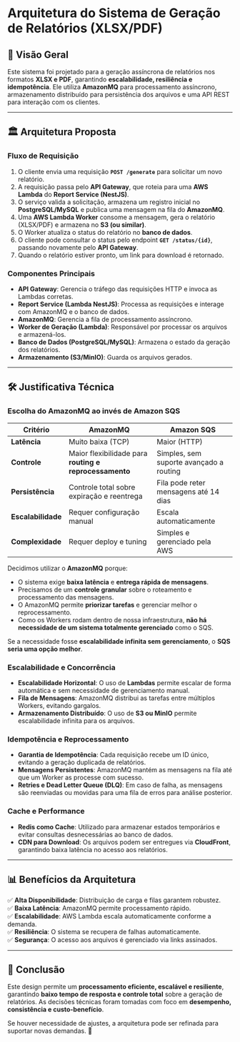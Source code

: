 # Arquitetura do Sistema de Geração de Relatórios (XLSX/PDF)

## 📌 Visão Geral
Este sistema foi projetado para a geração assíncrona de relatórios nos formatos **XLSX e PDF**, garantindo **escalabilidade, resiliência e idempotência**. Ele utiliza **AmazonMQ** para processamento assíncrono, armazenamento distribuído para persistência dos arquivos e uma API REST para interação com os clientes.

---

## 🏛️ Arquitetura Proposta

### **Fluxo de Requisição**
1. O cliente envia uma requisição **`POST /generate`** para solicitar um novo relatório.
2. A requisição passa pelo **API Gateway**, que roteia para uma **AWS Lambda** do **Report Service (NestJS)**.
3. O serviço valida a solicitação, armazena um registro inicial no **PostgreSQL/MySQL** e publica uma mensagem na fila do **AmazonMQ**.
4. Uma **AWS Lambda Worker** consome a mensagem, gera o relatório (XLSX/PDF) e armazena no **S3 (ou similar)**.
5. O Worker atualiza o status do relatório no **banco de dados**.
6. O cliente pode consultar o status pelo endpoint **`GET /status/{id}`**, passando novamente pelo **API Gateway**.
7. Quando o relatório estiver pronto, um link para download é retornado.

### **Componentes Principais**
- **API Gateway**: Gerencia o tráfego das requisições HTTP e invoca as Lambdas corretas.
- **Report Service (Lambda NestJS)**: Processa as requisições e interage com AmazonMQ e o banco de dados.
- **AmazonMQ**: Gerencia a fila de processamento assíncrono.
- **Worker de Geração (Lambda)**: Responsável por processar os arquivos e armazená-los.
- **Banco de Dados (PostgreSQL/MySQL)**: Armazena o estado da geração dos relatórios.
- **Armazenamento (S3/MinIO)**: Guarda os arquivos gerados.

---

## 🛠️ Justificativa Técnica

### **Escolha do AmazonMQ ao invés de Amazon SQS**
| Critério              | AmazonMQ | Amazon SQS |
|----------------------|-----------|-----------|
| **Latência**         | Muito baixa (TCP) | Maior (HTTP) |
| **Controle**         | Maior flexibilidade para **routing e reprocessamento** | Simples, sem suporte avançado a routing |
| **Persistência**     | Controle total sobre expiração e reentrega | Fila pode reter mensagens até 14 dias |
| **Escalabilidade**   | Requer configuração manual | Escala automaticamente |
| **Complexidade**     | Requer deploy e tuning | Simples e gerenciado pela AWS |

Decidimos utilizar o **AmazonMQ** porque:
- O sistema exige **baixa latência** e **entrega rápida de mensagens**.
- Precisamos de um **controle granular** sobre o roteamento e processamento das mensagens.
- O AmazonMQ permite **priorizar tarefas** e gerenciar melhor o reprocessamento.
- Como os Workers rodam dentro de nossa infraestrutura, **não há necessidade de um sistema totalmente gerenciado** como o SQS.

Se a necessidade fosse **escalabilidade infinita sem gerenciamento**, o **SQS seria uma opção melhor**.

### **Escalabilidade e Concorrência**
- **Escalabilidade Horizontal**: O uso de **Lambdas** permite escalar de forma automática e sem necessidade de gerenciamento manual.
- **Fila de Mensagens**: AmazonMQ distribui as tarefas entre múltiplos Workers, evitando gargalos.
- **Armazenamento Distribuído**: O uso de **S3 ou MinIO** permite escalabilidade infinita para os arquivos.

### **Idempotência e Reprocessamento**
- **Garantia de Idempotência**: Cada requisição recebe um ID único, evitando a geração duplicada de relatórios.
- **Mensagens Persistentes**: AmazonMQ mantém as mensagens na fila até que um Worker as processe com sucesso.
- **Retries e Dead Letter Queue (DLQ)**: Em caso de falha, as mensagens são reenviadas ou movidas para uma fila de erros para análise posterior.

### **Cache e Performance**
- **Redis como Cache**: Utilizado para armazenar estados temporários e evitar consultas desnecessárias ao banco de dados.
- **CDN para Download**: Os arquivos podem ser entregues via **CloudFront**, garantindo baixa latência no acesso aos relatórios.

---

## 📊 Benefícios da Arquitetura
✅ **Alta Disponibilidade**: Distribuição de carga e filas garantem robustez.  
✅ **Baixa Latência**: AmazonMQ permite processamento rápido.  
✅ **Escalabilidade**: AWS Lambda escala automaticamente conforme a demanda.  
✅ **Resiliência**: O sistema se recupera de falhas automaticamente.  
✅ **Segurança**: O acesso aos arquivos é gerenciado via links assinados.  

---

## 🔗 Conclusão
Este design permite um **processamento eficiente, escalável e resiliente**, garantindo **baixo tempo de resposta e controle total** sobre a geração de relatórios. As decisões técnicas foram tomadas com foco em **desempenho, consistência e custo-benefício**.

Se houver necessidade de ajustes, a arquitetura pode ser refinada para suportar novas demandas. 🚀
